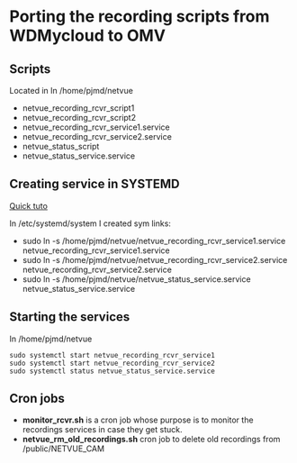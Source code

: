 # Porting the recording scripts from WDMycloud to OMV

## Scripts
Located in In /home/pjmd/netvue
- netvue_recording_rcvr_script1
- netvue_recording_rcvr_script2
- netvue_recording_rcvr_service1.service
- netvue_recording_rcvr_service2.service
- netvue_status_script
- netvue_status_service.service

## Creating service in SYSTEMD
[Quick tuto](https://medium.com/@benmorel/creating-a-linux-service-with-systemd-611b5c8b91d6)

In /etc/systemd/system I created sym links:
* sudo ln -s /home/pjmd/netvue/netvue_recording_rcvr_service1.service netvue_recording_rcvr_service1.service
* sudo ln -s /home/pjmd/netvue/netvue_recording_rcvr_service2.service netvue_recording_rcvr_service2.service
* sudo ln -s /home/pjmd/netvue/netvue_status_service.service netvue_status_service.service

## Starting the services
In /home/pjmd/netvue
```
sudo systemctl start netvue_recording_rcvr_service1
sudo systemctl start netvue_recording_rcvr_service2
sudo systemctl status netvue_status_service.service
```

## Cron jobs

- **monitor_rcvr.sh** is a cron job whose purpose is to monitor the recordings services in case they get stuck.
- **netvue_rm_old_recordings.sh** cron job to delete old recordings from /public/NETVUE_CAM
